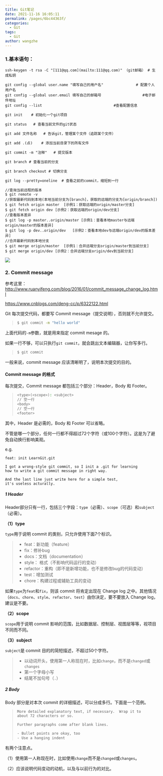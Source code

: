 ```yaml
---
title: Git笔记
date: 2021-11-16 16:05:11
permalink: /pages/6bc44363f/
categories:
  - Git
tags:
  - Git
author: wangzhe
---
```


### 1.基本语句：

```git
ssh-keygen -t rsa -C "[111@qq.com](mailto:111@qq.com)" （git邮箱） # 生成私钥

git config --global user.name "填写自己的用户名"               # 配置个人用户名
git config --global user.email 填写自己的邮箱号                   #电子邮件地址
git config --list                                 #查看配置信息

git init    # 初始化一个git项目

git status   # 查看当前文件的git状态

git add 文件名称   # 告诉git，管理某个文件（追踪某个文件）

git add .(点)    # 添加当前目录下的所有文件

git commit -m "注释"   # 提交版本

git branch # 查看当前的分支

git branch checkout # 切换分支

git log --pretty=oneline  # 查看之前的commit，缩短到一行

//查询当前远程的版本
$ git remote -v
//获取最新代码到本地(本地当前分支为[branch]，获取的远端的分支为[origin/branch])
$ git fetch origin master  [示例1：获取远端的origin/master分支]
$ git fetch origin dev [示例2：获取远端的origin/dev分支]
//查看版本差异
$ git log -p master..origin/master [示例1：查看本地master与远端origin/master的版本差异]
$ git log -p dev..origin/dev   [示例2：查看本地dev与远端origin/dev的版本差异]
//合并最新代码到本地分支
$ git merge origin/master  [示例1：合并远端分支origin/master到当前分支]
$ git merge origin/dev [示例2：合并远端分支origin/dev到当前分支]
```

![](https://cdn.jsdelivr.net/gh/Wangzhe00/image-hosting/blog/git_1.png)



### 2. Commit message

参考这里：http://www.ruanyifeng.com/blog/2016/01/commit_message_change_log.html

https://www.cnblogs.com/deng-cc/p/6322122.html



Git 每次提交代码，都要写 Commit message（提交说明），否则就不允许提交。

> ```bash
> $ git commit -m "hello world"
> ```

上面代码的`-m`参数，就是用来指定 commit mesage 的。

如果一行不够，可以只执行`git commit`，就会跳出文本编辑器，让你写多行。

> ```bash
> $ git commit
> ```

一般来说，commit message 应该清晰明了，说明本次提交的目的。

####  Commit message 的格式

每次提交，Commit message 都包括三个部分：Header，Body 和 Footer。

> ```bash
> <type>(<scope>): <subject>
> // 空一行
> <body>
> // 空一行
> <footer>
> ```

其中，Header 是必需的，Body 和 Footer 可以省略。

不管是哪一个部分，任何一行都不得超过72个字符（或100个字符）。这是为了避免自动换行影响美观。

e.g.

```
feat: init LearnGit.git

I got a wrong-style git commit, so I init a .git for learning
how to write a git commit message in right way.

And the last line just write here for a simple test,
it's useless acturally.
```



##### 1 Header

Header部分只有一行，包括三个字段：`type`（必需）、`scope`（可选）和`subject`（必需）。

**（1）type**

`type`用于说明 commit 的类别，只允许使用下面7个标识。

> - feat：新功能（feature）
> - fix：修补bug
> - docs：文档（documentation）
> - style： 格式（不影响代码运行的变动）
> - refactor：重构（即不是新增功能，也不是修改bug的代码变动）
> - test：增加测试
> - chore：构建过程或辅助工具的变动

如果`type`为`feat`和`fix`，则该 commit 将肯定出现在 Change log 之中。其他情况（`docs`、`chore`、`style`、`refactor`、`test`）由你决定，要不要放入 Change log，建议是不要。

**（2）scope**

`scope`用于说明 commit 影响的范围，比如数据层、控制层、视图层等等，视项目不同而不同。

**（3）subject**

`subject`是 commit 目的的简短描述，不超过50个字符。

> - 以动词开头，使用第一人称现在时，比如`change`，而不是`changed`或`changes`
> - 第一个字母小写
> - 结尾不加句号（`.`）

##### 2 Body

Body 部分是对本次 commit 的详细描述，可以分成多行。下面是一个范例。

> ```bash
> More detailed explanatory text, if necessary.  Wrap it to 
> about 72 characters or so. 
> 
> Further paragraphs come after blank lines.
> 
> - Bullet points are okay, too
> - Use a hanging indent
> ```

有两个注意点。

（1）使用第一人称现在时，比如使用`change`而不是`changed`或`changes`。

（2）应该说明代码变动的动机，以及与以前行为的对比。